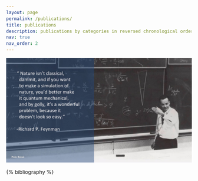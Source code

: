 ```yaml
---
layout: page
permalink: /publications/
title: publications
description: publications by categories in reversed chronological order. generated by jekyll-scholar.
nav: true
nav_order: 2
---
```


<div class="container">

<img src="../assets/img/Feynman.jpg">

</div>

<!-- _pages/publications.md -->
<div class="publications">

{% bibliography %}

</div>
